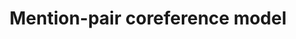 ---
title: Mention-pair coreference model
related_terms:
 - coreference-resolution
 - mention-ranking-coreference-model
references:
 - "[Entity-Centric Coreference Resolution with Model Stacking](https://nlp.stanford.edu/pubs/clark-manning-acl15-entity.pdf)"
---